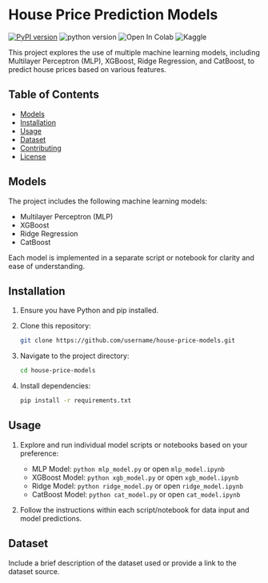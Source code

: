 # House Price Prediction Models

[![PyPI version](https://badge.fury.io/py/colabcode.svg)](https://badge.fury.io/py/colabcode)
![python version](https://img.shields.io/badge/python-3.6%2C3.7%2C3.8-blue?logo=python)
![Open In Colab](https://colab.research.google.com/assets/colab-badge.svg)
![Kaggle](https://img.shields.io/badge/Kaggle-Dataset-blue.svg)

This project explores the use of multiple machine learning models, including Multilayer Perceptron (MLP), XGBoost, Ridge Regression, and CatBoost, to predict house prices based on various features.

## Table of Contents
- [Models](#models)
- [Installation](#installation)
- [Usage](#usage)
- [Dataset](#dataset)
- [Contributing](#contributing)
- [License](#license)

## Models

The project includes the following machine learning models:

- Multilayer Perceptron (MLP)
- XGBoost
- Ridge Regression
- CatBoost

Each model is implemented in a separate script or notebook for clarity and ease of understanding.

## Installation

1. Ensure you have Python and pip installed.
2. Clone this repository:

    ```bash
    git clone https://github.com/username/house-price-models.git
    ```

3. Navigate to the project directory:

    ```bash
    cd house-price-models
    ```

4. Install dependencies:

    ```bash
    pip install -r requirements.txt
    ```

## Usage

1. Explore and run individual model scripts or notebooks based on your preference:

    - MLP Model: `python mlp_model.py` or open `mlp_model.ipynb`
    - XGBoost Model: `python xgb_model.py` or open `xgb_model.ipynb`
    - Ridge Model: `python ridge_model.py` or open `ridge_model.ipynb`
    - CatBoost Model: `python cat_model.py` or open `cat_model.ipynb`

2. Follow the instructions within each script/notebook for data input and model predictions.

## Dataset

Include a brief description of the dataset used or provide a link to the dataset source.

